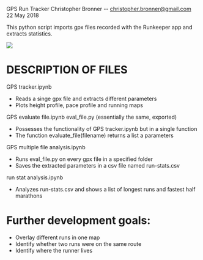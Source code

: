 GPS Run Tracker
Christopher Bronner -- christopher.bronner@gmail.com
22 May 2018

This python script imports gpx files recorded with the Runkeeper app and extracts statistics.

<img src="gps-run.png">

DESCRIPTION OF FILES
====================================

GPS tracker.ipynb

- Reads a singe gpx file and extracts different parameters
- Plots height profile, pace profile and running maps

GPS evaluate file.ipynb
eval_file.py (essentially the same, exported)

- Possesses the functionality of GPS tracker.ipynb but in a single function
- The function evaluate_file(filename) returns a list a parameters

GPS multiple file analysis.ipynb

- Runs eval_file.py on every gpx file in a specified folder
- Saves the extracted parameters in a csv file named run-stats.csv

run stat analysis.ipynb

- Analyzes run-stats.csv and shows a list of longest runs and fastest half marathons


Further development goals:
====================================

- Overlay different runs in one map
- Identify whether two runs were on the same route
- Identify where the runner lives
